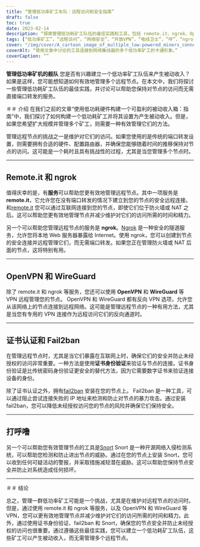 ```yaml
---
title: “管理低功率矿工车队：远程访问和安全指南”
draft: false
toc: true
date: 2023-02-14
description: “探索管理低功耗矿工队伍的最佳实践和工具，包括 remote.it、ngrok、OpenVPN、WireGuard 等。”
tags: [“低功率矿工”，“远程访问”，“网络安全”，“开放VPN”，“电线卫士”，“哼”，“ngrok”]
cover: "/img/cover/A_cartoon_image_of_multiple_low-powered_miners_connected.png"
coverAlt: “使用文章中讨论的工具连接到网络集线器的多个低功率矿工的卡通形象。”
coverCaption: “”
---
```


**管理低功率矿机的舰队**
您是否有兴趣建立一个低功率矿工队伍来产生被动收入？如果是这样，您可能想知道如何有效地管理多个远程节点。在本文中，我们将探讨一些管理低功耗矿工队伍的最佳实践，并讨论可以帮助您保持对节点的访问而无需直接端口转发的服务。

＃＃ 介绍
在我们之前的文章“使用低功耗硬件构建一个可盈利的被动收入箱：指南”中，我们探讨了如何构建一个低功耗矿工并将其设置为产生被动收入。但是，如果您希望扩大规模并管理多个矿工，则需要一种有效管理它们的方法。

管理远程节点的挑战之一是维护对它们的访问。如果您使用的是传统的端口转发设置，则需要拥有合适的硬件、配置路由器，并确保您能够随着时间的推移保持对节点的访问。这可能是一个耗时且具有挑战性的过程，尤其是当您管理多个节点时。

______

## Remote.it 和 ngrok

值得庆幸的是，有**服务**可以帮助您更有效地管理远程节点。其中一项服务是 **remote.it**，它允许您在没有端口转发的情况下建立到您的节点的安全远程连接。和[remote.it](https://www.remote.it/) 您可以通过互联网连接到您的节点，即使它们位于防火墙或 NAT 之后。这可以帮助您更有效地管理节点并减少维护对它们的访问所需的时间和精力。

另一个可以帮助您管理远程节点的服务是 **ngrok**。[Ngrok](https://ngrok.com/) 是一种安全的隧道服务，允许您将本地 Web 服务器暴露给 Internet。使用 ngrok，您可以创建到节点的安全连接并远程管理它们，而无需端口转发。如果您正在管理防火墙或 NAT 后面的节点，这将特别有用。

______

## OpenVPN 和 WireGuard

除了 remote.it 和 ngrok 等服务，您还可以使用 **OpenVPN** 和 **WireGuard** 等 VPN 远程管理您的节点。 OpenVPN 和 WireGuard 都有反向 VPN 选项，允许您从该网络上的节点连接到远程网络。这可能是管理远程节点的一种有用方法，尤其是当您有专用的 VPN 连接作为远程访问它们的反向通道时。

______

## 证书认证和 Fail2ban

在管理远程节点时，尤其是当它们暴露在互联网上时，确保它们的安全并防止未经授权的访问非常重要。一种方法是使用**证书身份验证**来验证与节点的连接。证书身份验证是比传统密码身份验证更安全的替代方法，因为它需要数字证书来验证连接设备的身份。

除了证书认证之外，拥有[fail2ban](https://www.fail2ban.org/wiki/index.php/Main_Page) 安装在您的节点上。 Fail2ban 是一种工具，可以通过阻止尝试连接失败的 IP 地址来检测和防止对节点的暴力攻击。通过安装 fail2ban，您可以降低未经授权访问您的节点的风险并确保它们保持安全。

______

## 打呼噜

另一个可以帮助您有效管理节点的工具是[Snort](https://www.snort.org/) Snort 是一种开源网络入侵检测系统，可以帮助您检测和防止进出节点的威胁。通过在您的节点上安装 Snort，您可以收到任何可疑活动的警报，并采取措施减轻潜在威胁。这可以帮助您保持节点安全并防止对系统造成任何损坏。

______

＃＃ 结论

总之，管理一群低功率矿工可能是一个挑战，尤其是在维护对远程节点的访问时。但是，通过使用 remote.it 和 ngrok 等服务，以及 OpenVPN 和 WireGuard 等 VPN，您可以更有效地管理节点并减少维护对它们的访问所需的时间和精力。此外，通过使用证书身份验证、fail2ban 和 Snort，确保您的节点安全并防止未经授权的访问也很重要。通过遵循这些最佳实践，您可以建立一个低功耗矿工队伍，这些矿工可以产生被动收入，而无需管理多个远程节点。
